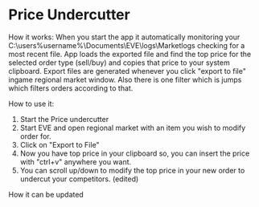 # Price Undercutter

How it works: When you start the app it automatically monitoring your C:\users%username%\Documents\EVE\logs\Marketlogs
checking for a most recent file. App loads the exported file and find the top price for the selected order type (sell/buy) and copies that price to your system clipboard.
Export files are generated whenever you click "export to file" ingame regional market window. Also there is one filter which is jumps which filters orders according to that.

How to use it: 
1. Start the Price undercutter
2. Start EVE and open regional market with an item you wish to modify order for.
3. Click on "Export to File"
4. Now you have top price in your clipboard so, you can insert the price with "ctrl+v" anywhere you want.
5. You can scroll up/down to modify the top price in your new order to undercut your competitors. (edited)

How it can be updated
